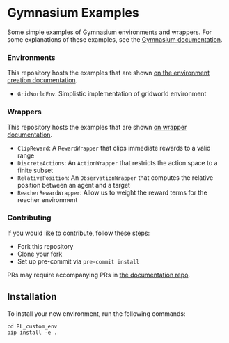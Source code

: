 # Gymnasium Examples
Some simple examples of Gymnasium environments and wrappers.
For some explanations of these examples, see the [Gymnasium documentation](https://gymnasium.farama.org).

### Environments
This repository hosts the examples that are shown [on the environment creation documentation](https://gymnasium.farama.org/tutorials/gymnasium_basics/environment_creation/).
- `GridWorldEnv`: Simplistic implementation of gridworld environment

### Wrappers
This repository hosts the examples that are shown [on wrapper documentation](https://gymnasium.farama.org/api/wrappers/).
- `ClipReward`: A `RewardWrapper` that clips immediate rewards to a valid range
- `DiscreteActions`: An `ActionWrapper` that restricts the action space to a finite subset
- `RelativePosition`: An `ObservationWrapper` that computes the relative position between an agent and a target
- `ReacherRewardWrapper`: Allow us to weight the reward terms for the reacher environment

### Contributing
If you would like to contribute, follow these steps:
- Fork this repository
- Clone your fork
- Set up pre-commit via `pre-commit install`

PRs may require accompanying PRs in [the documentation repo](https://github.com/Farama-Foundation/Gymnasium/tree/main/docs).


## Installation

To install your new environment, run the following commands:

```{shell}
cd RL_custom_env
pip install -e .
```

